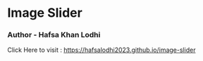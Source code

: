 # Image Slider
### Author - Hafsa Khan Lodhi
Click Here to visit : https://hafsalodhi2023.github.io/image-slider
